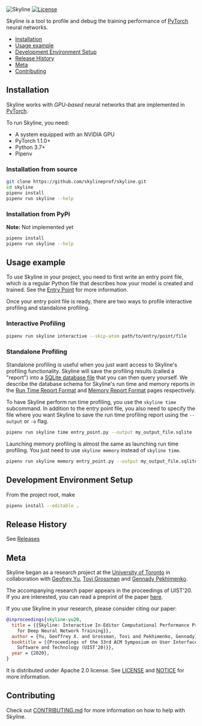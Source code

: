 ![Skyline](https://raw.githubusercontent.com/skylineprof/skyline/master/assets/skyline-wordmark.png)
[![License](https://img.shields.io/badge/license-Apache--2.0-green?style=flat)](https://github.com/UofT-EcoSystem/skyline/blob/main/LICENSE)

Skyline is a tool to profile and debug the training performance of [PyTorch](https://pytorch.org) neural networks.

- [Installation](#installation)
- [Usage example](#getting-started)
- [Development Environment Setup](#dev-setup)
- [Release History](#release-history)
- [Meta](#meta)
- [Contributing](#contributing)

<h2 id="installation">Installation</h2>

Skyline works with *GPU-based* neural networks that are implemented in [PyTorch](https://pytorch.org).

To run Skyline, you need:
- A system equipped with an NVIDIA GPU
- PyTorch 1.1.0+
- Python 3.7+
- Pipenv

### Installation from source
```zsh
git clone https://github.com/skylineprof/skyline.git
cd skyline
pipenv install
pipenv run skyline --help
```

### Installation from PyPi

**Note:** Not implemented yet
```zsh
pipenv install
pipenv run skyline --help
```

<h2 id="getting-started">Usage example</h2>

To use Skyline in your project, you need to first write an entry point file, which is a regular Python file that describes how your model is created and trained. See the [Entry Point](https://github.com/UofT-EcoSystem/skyline/blob/main/docs/providers.md) for more information.

Once your entry point file is ready, there are two ways to profile interactive profiling and standalone profiling.

### Interactive Profiling
```zsh
pipenv run skyline interactive --skip-atom path/to/entry/point/file
```

### Standalone Profiling
Standalone profiling is useful when you just want access to Skyline's profiling functionality. Skyline will save the profiling results (called a "report") into a [SQLite database file](https://www.sqlite.org/) that you can then query yourself. We describe the database schema for Skyline's run time and memory reports in the [Run Time Report Format](https://github.com/UofT-EcoSystem/skyline/blob/main/docs/run-time-report.md) and [Memory Report Format](https://github.com/UofT-EcoSystem/skyline/blob/main/docs/memory-report.md) pages respectively.

To have Skyline perform run time profiling, you use the `skyline time`
subcommand. In addition to the entry point file, you also need to specify the
file where you want Skyline to save the run time profiling report using the
`--output` or `-o` flag.

```zsh
pipenv run skyline time entry_point.py --output my_output_file.sqlite
```

Launching memory profiling is almost the same as launching run time profiling.
You just need to use `skyline memory` instead of `skyline time`.

```zsh
pipenv run skyline memory entry_point.py --output my_output_file.sqlite
```

<h2 id="dev-setup">Development Environment Setup</h2>

From the project root, make
```zsh
pipenv install --editable .
```

<h2 id="release-history">Release History</h2>

See [Releases](https://github.com/UofT-EcoSystem/skyline/releases)

<h2 id="meta">Meta</h2>

Skyline began as a research project at the [University of Toronto](https://web.cs.toronto.edu) in collaboration with [Geofrey Yu](mailto:gxyu@cs.toronto.edu), [Tovi Grossman](https://www.tovigrossman.com) and [Gennady Pekhimenko](https://www.cs.toronto.edu/~pekhimenko/).

The accompanying research paper appears in the proceedings of UIST'20. If you are interested, you can read a preprint of the paper [here](https://arxiv.org/pdf/2008.06798.pdf).

If you use Skyline in your research, please consider citing our paper:

```bibtex
@inproceedings{skyline-yu20,
  title = {{Skyline: Interactive In-Editor Computational Performance Profiling
    for Deep Neural Network Training}},
  author = {Yu, Geoffrey X. and Grossman, Tovi and Pekhimenko, Gennady},
  booktitle = {{Proceedings of the 33rd ACM Symposium on User Interface
    Software and Technology (UIST'20)}},
  year = {2020},
}
```

It is distributed under Apache 2.0 license. See [LICENSE](https://github.com/UofT-EcoSystem/skyline/blob/main/LICENSE) and [NOTICE](https://github.com/UofT-EcoSystem/skyline/blob/main/NOTICE) for more information.

<h2 id="contributing">Contributing</h2>

Check out [CONTRIBUTING.md](https://github.com/UofT-EcoSystem/skyline/blob/main/CONTRIBUTING.md) for more information on how to help with Skyline.
